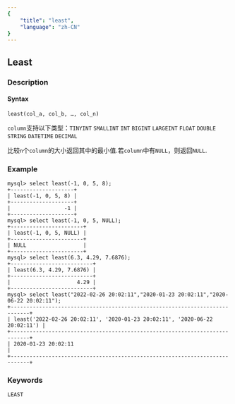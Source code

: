 ```yaml
---
{
    "title": "least",
    "language": "zh-CN"
}
---
```


<!-- 
Licensed to the Apache Software Foundation (ASF) under one
or more contributor license agreements.  See the NOTICE file
distributed with this work for additional information
regarding copyright ownership.  The ASF licenses this file
to you under the Apache License, Version 2.0 (the
"License"); you may not use this file except in compliance
with the License.  You may obtain a copy of the License at
  http://www.apache.org/licenses/LICENSE-2.0
Unless required by applicable law or agreed to in writing,
software distributed under the License is distributed on an
"AS IS" BASIS, WITHOUT WARRANTIES OR CONDITIONS OF ANY
KIND, either express or implied.  See the License for the
specific language governing permissions and limitations
under the License.
-->

## Least

### Description
#### Syntax

`least(col_a, col_b, …, col_n)`  

`column`支持以下类型：`TINYINT` `SMALLINT` `INT` `BIGINT` `LARGEINT` `FLOAT` `DOUBLE` `STRING` `DATETIME` `DECIMAL`

比较`n`个`column`的大小返回其中的最小值.若`column`中有`NULL`，则返回`NULL`.

### Example

```
mysql> select least(-1, 0, 5, 8);
+--------------------+
| least(-1, 0, 5, 8) |
+--------------------+
|                 -1 |
+--------------------+
mysql> select least(-1, 0, 5, NULL);
+-----------------------+
| least(-1, 0, 5, NULL) |
+-----------------------+
| NULL                  |
+-----------------------+
mysql> select least(6.3, 4.29, 7.6876);
+--------------------------+
| least(6.3, 4.29, 7.6876) |
+--------------------------+
|                     4.29 |
+--------------------------+
mysql> select least("2022-02-26 20:02:11","2020-01-23 20:02:11","2020-06-22 20:02:11");
+----------------------------------------------------------------------------+
| least('2022-02-26 20:02:11', '2020-01-23 20:02:11', '2020-06-22 20:02:11') |
+----------------------------------------------------------------------------+
| 2020-01-23 20:02:11                                                        |
+----------------------------------------------------------------------------+
```

### Keywords
	LEAST
